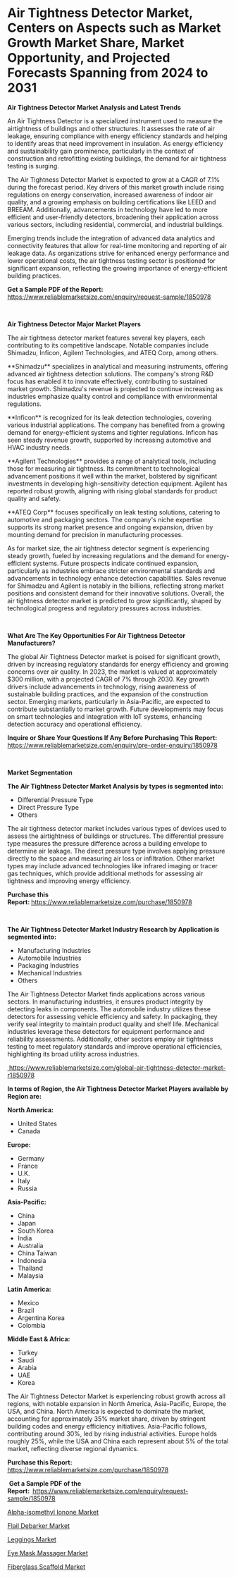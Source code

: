 <p><h1>Air Tightness Detector Market, Centers on Aspects such as Market Growth Market Share, Market Opportunity, and Projected Forecasts Spanning from 2024 to 2031</h1></p><p><strong>Air Tightness Detector Market Analysis and Latest Trends</strong></p>
<p><p>An Air Tightness Detector is a specialized instrument used to measure the airtightness of buildings and other structures. It assesses the rate of air leakage, ensuring compliance with energy efficiency standards and helping to identify areas that need improvement in insulation. As energy efficiency and sustainability gain prominence, particularly in the context of construction and retrofitting existing buildings, the demand for air tightness testing is surging.</p><p>The Air Tightness Detector Market is expected to grow at a CAGR of 7.1% during the forecast period. Key drivers of this market growth include rising regulations on energy conservation, increased awareness of indoor air quality, and a growing emphasis on building certifications like LEED and BREEAM. Additionally, advancements in technology have led to more efficient and user-friendly detectors, broadening their application across various sectors, including residential, commercial, and industrial buildings. </p><p>Emerging trends include the integration of advanced data analytics and connectivity features that allow for real-time monitoring and reporting of air leakage data. As organizations strive for enhanced energy performance and lower operational costs, the air tightness testing sector is positioned for significant expansion, reflecting the growing importance of energy-efficient building practices.</p></p>
<p><strong>Get a Sample PDF of the Report:&nbsp;</strong> <a href="https://www.reliablemarketsize.com/enquiry/request-sample/1850978?utm_campaign=1262&utm_medium=2&utm_source=Github&utm_content=ia&utm_term=17102024&utm_id=air-tightness-detector">https://www.reliablemarketsize.com/enquiry/request-sample/1850978</a></p>
<p>&nbsp;</p>
<p><strong>Air Tightness Detector Major Market Players</strong></p>
<p><p>The air tightness detector market features several key players, each contributing to its competitive landscape. Notable companies include Shimadzu, Inficon, Agilent Technologies, and ATEQ Corp, among others. </p><p>**Shimadzu** specializes in analytical and measuring instruments, offering advanced air tightness detection solutions. The company's strong R&D focus has enabled it to innovate effectively, contributing to sustained market growth. Shimadzu's revenue is projected to continue increasing as industries emphasize quality control and compliance with environmental regulations.</p><p>**Inficon** is recognized for its leak detection technologies, covering various industrial applications. The company has benefited from a growing demand for energy-efficient systems and tighter regulations. Inficon has seen steady revenue growth, supported by increasing automotive and HVAC industry needs.</p><p>**Agilent Technologies** provides a range of analytical tools, including those for measuring air tightness. Its commitment to technological advancement positions it well within the market, bolstered by significant investments in developing high-sensitivity detection equipment. Agilent has reported robust growth, aligning with rising global standards for product quality and safety.</p><p>**ATEQ Corp** focuses specifically on leak testing solutions, catering to automotive and packaging sectors. The company's niche expertise supports its strong market presence and ongoing expansion, driven by mounting demand for precision in manufacturing processes.</p><p>As for market size, the air tightness detector segment is experiencing steady growth, fueled by increasing regulations and the demand for energy-efficient systems. Future prospects indicate continued expansion, particularly as industries embrace stricter environmental standards and advancements in technology enhance detection capabilities. Sales revenue for Shimadzu and Agilent is notably in the billions, reflecting strong market positions and consistent demand for their innovative solutions. Overall, the air tightness detector market is predicted to grow significantly, shaped by technological progress and regulatory pressures across industries.</p></p>
<p>&nbsp;</p>
<p><strong>What Are The Key Opportunities For Air Tightness Detector Manufacturers?</strong></p>
<p><p>The global Air Tightness Detector market is poised for significant growth, driven by increasing regulatory standards for energy efficiency and growing concerns over air quality. In 2023, the market is valued at approximately $300 million, with a projected CAGR of 7% through 2030. Key growth drivers include advancements in technology, rising awareness of sustainable building practices, and the expansion of the construction sector. Emerging markets, particularly in Asia-Pacific, are expected to contribute substantially to market growth. Future developments may focus on smart technologies and integration with IoT systems, enhancing detection accuracy and operational efficiency.</p></p>
<p><strong>Inquire or Share Your Questions If Any Before Purchasing This Report:</strong> <a href="https://www.reliablemarketsize.com/enquiry/pre-order-enquiry/1850978?utm_campaign=1262&utm_medium=2&utm_source=Github&utm_content=ia&utm_term=17102024&utm_id=air-tightness-detector">https://www.reliablemarketsize.com/enquiry/pre-order-enquiry/1850978</a></p>
<p>&nbsp;</p>
<p><strong>Market Segmentation</strong></p>
<p><strong>The Air Tightness Detector Market Analysis by types is segmented into:</strong></p>
<p><ul><li>Differential Pressure Type</li><li>Direct Pressure Type</li><li>Others</li></ul></p>
<p><p>The air tightness detector market includes various types of devices used to assess the airtightness of buildings or structures. The differential pressure type measures the pressure difference across a building envelope to determine air leakage. The direct pressure type involves applying pressure directly to the space and measuring air loss or infiltration. Other market types may include advanced technologies like infrared imaging or tracer gas techniques, which provide additional methods for assessing air tightness and improving energy efficiency.</p></p>
<p><strong>Purchase this Report:&nbsp;</strong><a href="https://www.reliablemarketsize.com/purchase/1850978?utm_campaign=1262&utm_medium=2&utm_source=Github&utm_content=ia&utm_term=17102024&utm_id=air-tightness-detector">https://www.reliablemarketsize.com/purchase/1850978</a></p>
<p>&nbsp;</p>
<p><strong>The Air Tightness Detector Market Industry Research by Application is segmented into:</strong></p>
<p><ul><li>Manufacturing Industries</li><li>Automobile Industries</li><li>Packaging Industries</li><li>Mechanical Industries</li><li>Others</li></ul></p>
<p><p>The Air Tightness Detector Market finds applications across various sectors. In manufacturing industries, it ensures product integrity by detecting leaks in components. The automobile industry utilizes these detectors for assessing vehicle efficiency and safety. In packaging, they verify seal integrity to maintain product quality and shelf life. Mechanical industries leverage these detectors for equipment performance and reliability assessments. Additionally, other sectors employ air tightness testing to meet regulatory standards and improve operational efficiencies, highlighting its broad utility across industries.</p></p>
<p><a href="https://www.reliablemarketsize.com/global-air-tightness-detector-market-r1850978?utm_campaign=1262&utm_medium=2&utm_source=Github&utm_content=ia&utm_term=17102024&utm_id=air-tightness-detector">&nbsp;https://www.reliablemarketsize.com/global-air-tightness-detector-market-r1850978</a></p>
<p><strong>In terms of Region, the Air Tightness Detector Market Players available by Region are:</strong></p>
<p>
    <p> <strong> North America: </strong>
        <ul>
            <li>United States</li>
            <li>Canada</li>
        </ul>
        </p> 
    <p> <strong> Europe: </strong>
        <ul>
            <li>Germany</li>
            <li>France</li>
            <li>U.K.</li>
            <li>Italy</li>
            <li>Russia</li>
        </ul>
        </p> 
    <p> <strong> Asia-Pacific: </strong>
        <ul>
            <li>China</li>
            <li>Japan</li>
            <li>South Korea</li>
            <li>India</li>
            <li>Australia</li>
            <li>China Taiwan</li>
            <li>Indonesia</li>
            <li>Thailand</li>
            <li>Malaysia</li>
        </ul>
        </p> 
    <p> <strong> Latin America: </strong>
        <ul>
            <li>Mexico</li>
            <li>Brazil</li>
            <li>Argentina Korea</li>
            <li>Colombia</li>
        </ul>
        </p> 
    <p> <strong> Middle East & Africa: </strong>
        <ul>
            <li>Turkey</li>
            <li>Saudi</li>
            <li>Arabia</li>
            <li>UAE</li>
            <li>Korea</li>
        </ul>
    </p>
    </p>
<p><p>The Air Tightness Detector Market is experiencing robust growth across all regions, with notable expansion in North America, Asia-Pacific, Europe, the USA, and China. North America is expected to dominate the market, accounting for approximately 35% market share, driven by stringent building codes and energy efficiency initiatives. Asia-Pacific follows, contributing around 30%, led by rising industrial activities. Europe holds roughly 25%, while the USA and China each represent about 5% of the total market, reflecting diverse regional dynamics.</p></p>
<p><strong>Purchase this Report: </strong><a href="https://www.reliablemarketsize.com/purchase/1850978?utm_campaign=1262&utm_medium=2&utm_source=Github&utm_content=ia&utm_term=17102024&utm_id=air-tightness-detector">https://www.reliablemarketsize.com/purchase/1850978</a></p>
<p>&nbsp;<strong>Get a Sample PDF of the Report:&nbsp;&nbsp;</strong><a href="https://www.reliablemarketsize.com/enquiry/request-sample/1850978?utm_campaign=1262&utm_medium=2&utm_source=Github&utm_content=ia&utm_term=17102024&utm_id=air-tightness-detector">https://www.reliablemarketsize.com/enquiry/request-sample/1850978</a></p>
<p><strong></strong></p>
<p><p><a href="https://github.com/giannabilliehph2/Market-Research-Report-List-1/blob/main/alpha-isomethyl-ionone-market.md?utm_campaign=1262&utm_medium=2&utm_source=Github&utm_content=ia&utm_term=17102024&utm_id=air-tightness-detector">Alpha-isomethyl Ionone Market</a></p><p><a href="https://issuu.com/reportprime-2/docs/flail-debarker-market-size-2030.ppt_0e2bdfb24cc026?utm_campaign=1262&utm_medium=2&utm_source=Github&utm_content=ia&utm_term=17102024&utm_id=air-tightness-detector">Flail Debarker Market</a></p><p><a href="https://www.linkedin.com/pulse/strategic-roadmap-global-leggings-market-insights-opportunities-tbuxe?utm_campaign=1262&utm_medium=2&utm_source=Github&utm_content=ia&utm_term=17102024&utm_id=air-tightness-detector">Leggings Market</a></p><p><a href="https://github.com/padencrooks0o/Market-Research-Report-List-1/blob/main/eye-mask-massager-market.md?utm_campaign=1262&utm_medium=2&utm_source=Github&utm_content=ia&utm_term=17102024&utm_id=air-tightness-detector">Eye Mask Massager Market</a></p><p><a href="https://issuu.com/reportprime-2/docs/fiberglass-scaffold-market-size-203_0fc990440f2f2b?utm_campaign=1262&utm_medium=2&utm_source=Github&utm_content=ia&utm_term=17102024&utm_id=air-tightness-detector">Fiberglass Scaffold Market</a></p></p>